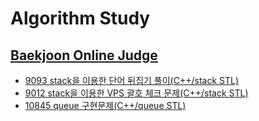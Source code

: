 # Algorithm Study


## [Baekjoon Online Judge](https://www.acmicpc.net/)

- [9093 stack을 이용한 단어 뒤집기 풀이(C++/stack STL)](https://github.com/sxzeu/AlgorithmStudy/tree/main/baekjoon9093)
- [9012 stack을 이용한 VPS 괄호 체크 문제(C++/stack STL)](https://github.com/sxzeu/AlgorithmStudy/tree/main/baekjoon9012)
- [10845 queue 구현문제(C++/queue STL)](https://github.com/sxzeu/AlgorithmStudy/tree/main/baekjoon10845)
